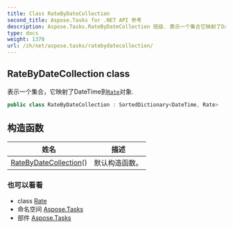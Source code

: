 ```yaml
---
title: Class RateByDateCollection
second_title: Aspose.Tasks for .NET API 参考
description: Aspose.Tasks.RateByDateCollection 班级. 表示一个集合它映射了DateTime到Rate对象.
type: docs
weight: 1370
url: /zh/net/aspose.tasks/ratebydatecollection/
---
```

## RateByDateCollection class

表示一个集合，它映射了DateTime到[`Rate`](../rate/)对象.

```csharp
public class RateByDateCollection : SortedDictionary<DateTime, Rate>
```

## 构造函数

| 姓名 | 描述 |
| --- | --- |
| [RateByDateCollection](ratebydatecollection/)() | 默认构造函数。 |

### 也可以看看

* class [Rate](../rate/)
* 命名空间 [Aspose.Tasks](../../aspose.tasks/)
* 部件 [Aspose.Tasks](../../)


